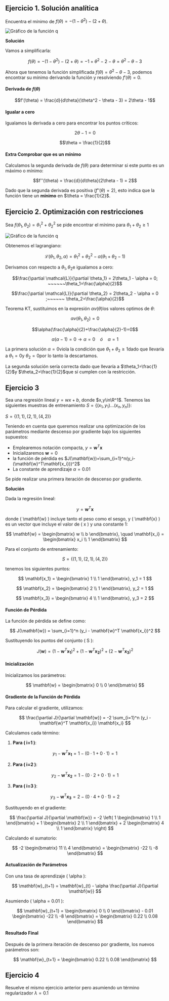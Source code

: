 ## Ejercicio 1. Solución analítica

Encuentra el mínimo de $f(\theta) = -(1 - \theta^2) - (2 + \theta)$. 

![Gráfico de la función q](funcion.png)

**Solución**

Vamos a simplificarla:

```math
f(\theta) = -(1 - \theta^2) - (2 + \theta) = -1 + \theta^2 - 2 - \theta = \theta^2 - \theta - 3
```

Ahora que tenemos la función simplificada $f(\theta) = \theta^2 - \theta - 3$, podemos encontrar su mínimo derivando la función y resolviendo $f'(\theta) = 0$.

#### Derivada de $f(\theta)$

```math
f'(\theta) = \frac{d}{d\theta}(\theta^2 - \theta - 3) = 2\theta - 1
```

#### Igualar a cero
Igualamos la derivada a cero para encontrar los puntos críticos:

```math
2\theta - 1 = 0
```

```math
\theta = \frac{1}{2}
```

#### **Extra** Comprobar que es un mínimo
Calculamos la segunda derivada de $f(\theta)$ para determinar si este punto es un máximo o mínimo:

```math
f''(\theta) = \frac{d}{d\theta}(2\theta - 1) = 2
```

Dado que la segunda derivada es positiva ($f''(\theta) = 2$), esto indica que la función tiene un **mínimo** en $\theta = \frac{1}{2}$.

## Ejercicio 2. Optimización con restricciones

Sea $f(\theta_1,\theta_2)=\theta_1^2+\theta_2^2$ se pide encontrar el mínimo para $\theta_1+\theta_2\geq 1$


![Gráfico de la función q](q.png)


Obtenemos el lagrangiano:

```math
\mathcal{L}(\theta_1, \theta_2, \alpha) = \theta_1^2 + \theta_2^2 - \alpha(\theta_1 + \theta_2 -1)
```

Derivamos con respecto a $\theta_1,\theta_2$e igualamos a cero:

```math
\frac{\partial \mathcal{L}}{\partial \theta_1} = 2\theta_1 - \alpha = 0; ~~~~~~\theta_1=\frac{\alpha}{2}
```

```math
\frac{\partial \mathcal{L}}{\partial \theta_2} = 2\theta_2 - \alpha = 0 ;~~~~~~ \theta_2=\frac{\alpha}{2}
```

Teorema KT, sustituimos en la expresión $\alpha v(\theta)$los valores optimos de $\theta$:

```math
\alpha v(\theta_1,\theta_2)=0
```

```math
\alpha(\frac{\alpha}{2}+\frac{\alpha}{2}-1)=0
```

```math
\alpha(\alpha-1)=0 \rightarrow {\alpha=0~~~~ ó~~~~ \alpha=1}
```

La primera solución $\alpha=0$viola la condición que $\theta_1+\theta_2\geq 1$dado que llevaría a $\theta_1=0$y $\theta_2=0$por lo tanto la descartamos. 

La segunda solución sería correcta dado que llevaría a $\theta_1=\frac{1}{2}$y $\theta_2=\frac{1}{2}$que sí cumplen con la restricción.





## Ejercicio 3

Sea una regresión lineal $y=wx+b$, donde $x,y\in\R^1$. Tenemos las siguientes muestras de entrenamiento $S=\{(x_1,y_1)\ldots(x_n,y_n)\}$:

$S=\{(1,1),(2,1),(4,2)\}$

Teniendo en cuenta que queremos realizar una optimización de los parámetros mediante descenso por gradiente bajo los siguientes supuestos:


* Emplearemos notación compacta, $y=\mathbf{w}^T\mathbf{x}$
* Inicializaremos $\mathbf{w}=0$
* la función de pérdida es $J(\mathbf{w})=\sum_{i=1}^n(y_i-(\mathbf{w}^T\mathbf{x_i}))^2$
* La constante de aprendizaje $\alpha=0.01$


Se pide realizar una primera iteración de descenso por gradiente.

**Solución**

Dada la regresión lineal:

$$
y = \mathbf{w}^T \mathbf{x}
$$

donde \( \mathbf{w} \) incluye tanto el peso como el sesgo, y \( \mathbf{x} \) es un vector que incluye el valor de \( x \) y una constante 1:

$$
\mathbf{w} = \begin{bmatrix} w \\ b \end{bmatrix}, \quad \mathbf{x_i} = \begin{bmatrix} x_i \\ 1 \end{bmatrix}
$$

Para el conjunto de entrenamiento:

$$
S = \{(1,1), (2,1), (4,2)\}
$$

tenemos los siguientes puntos:

$$
\mathbf{x_1} = \begin{bmatrix} 1 \\ 1 \end{bmatrix}, y_1 = 1 
$$

$$
\mathbf{x_2} = \begin{bmatrix} 2 \\ 1 \end{bmatrix}, y_2 = 1 
$$

$$
\mathbf{x_3} = \begin{bmatrix} 4 \\ 1 \end{bmatrix}, y_3 = 2
$$

#### Función de Pérdida

La función de pérdida se define como:

$$
J(\mathbf{w}) = \sum_{i=1}^n (y_i - \mathbf{w}^T \mathbf{x_i})^2
$$

Sustituyendo los puntos del conjunto \( S \):

$$
J(\mathbf{w}) = (1 - \mathbf{w}^T \mathbf{x_1})^2 + (1 - \mathbf{w}^T \mathbf{x_2})^2 + (2 - \mathbf{w}^T \mathbf{x_3})^2
$$

#### Inicialización

Inicializamos los parámetros:

$$
\mathbf{w} = \begin{bmatrix} 0 \\ 0 \end{bmatrix}
$$

#### Gradiente de la Función de Pérdida

Para calcular el gradiente, utilizamos:

$$
\frac{\partial J}{\partial \mathbf{w}} = -2 \sum_{i=1}^n (y_i - \mathbf{w}^T \mathbf{x_i}) \mathbf{x_i}
$$

Calculamos cada término:

1. **Para \( i=1 \)**:

$$
y_1 - \mathbf{w}^T \mathbf{x_1} = 1 - (0 \cdot 1 + 0 \cdot 1) = 1
$$

2. **Para \( i=2 \)**:

$$
y_2 - \mathbf{w}^T \mathbf{x_2} = 1 - (0 \cdot 2 + 0 \cdot 1) = 1
$$

3. **Para \( i=3 \)**:

$$
y_3 - \mathbf{w}^T \mathbf{x_3} = 2 - (0 \cdot 4 + 0 \cdot 1) = 2
$$

Sustituyendo en el gradiente:

$$
\frac{\partial J}{\partial \mathbf{w}} = -2 \left( 1 \begin{bmatrix} 1 \\ 1 \end{bmatrix} + 1 \begin{bmatrix} 2 \\ 1 \end{bmatrix} + 2 \begin{bmatrix} 4 \\ 1 \end{bmatrix} \right)
$$

Calculando el sumatorio:

$$
-2 \begin{bmatrix} 11 \\ 4 \end{bmatrix} = \begin{bmatrix} -22 \\ -8 \end{bmatrix}
$$

#### Actualización de Parámetros

Con una tasa de aprendizaje \( \alpha \):

$$
\mathbf{w}_{t+1} = \mathbf{w}_{t} - \alpha \frac{\partial J}{\partial \mathbf{w}}
$$

Asumiendo \( \alpha = 0.01 \):

$$
\mathbf{w}_{t+1} = \begin{bmatrix} 0 \\ 0 \end{bmatrix} - 0.01 \begin{bmatrix} -22 \\ -8 \end{bmatrix} = \begin{bmatrix} 0.22 \\ 0.08 \end{bmatrix}
$$

#### Resultado Final

Después de la primera iteración de descenso por gradiente, los nuevos parámetros son:

$$
\mathbf{w}_{t+1} = \begin{bmatrix} 0.22 \\ 0.08 \end{bmatrix}
$$

## Ejercicio 4

Resuelve el mismo ejercicio anterior pero asumiendo un término regularizador $\lambda=0.1$

